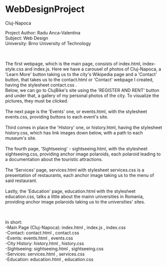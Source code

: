 # WebDesignProject

Cluj-Napoca

Project Author: Radu Anca-Valentina <br>
Subject: Web Design <br>
University: Brno University of Technology<br><br><br>


The first webpage, which is the main page, consists of index.html, index-style.css and index.js. Here we have a carousel of photos of Cluj-Napoca, a 'Learn More' button taking us to the city's Wikipedia page and a 'Contact' button, that takes us to the contact.html or 'Contact' webpage I created, having the stylesheet contact.css . <br>Below, we can go to ClujBike's site using the 'REGISTER AND RENT' button and under that, a gallery of my personal photos of the city. To visualize the pictures, they must be clicked. <br><br>
The next page is the 'Events' one, or events.html, with the stylesheet events.css, providing buttons to each event's site. <br><br>
Third comes in place the 'History' one, or history.html, having the stylesheet history.css, which has link images down below, with a path to each museum's site.<br><br>
The fourth page, 'Sightseeing' - sightseeing.html, with the stylesheet sightseeing.css, providing anchor image polaroids, each polaroid leading to a documentation about the touristic attractions.<br><br>
The 'Services' page, services.html with stylesheet services.css is a presentation of restaurants, each anchor image taking us to the menu of said restaurant.<br><br>
Lastly, the 'Education' page, education.html with the stylesheet education.css, talks a little about the mainn universities in Romania, providing anchor image polaroids taking us to the universities' sites.<br><br><br>

In short:<br>
-Main Page (Cluj-Napoca): index.html , index.js ,  index.css <br>
-Contact: contact.html , contact.css<br>
-Events: events.html , events.css<br>
-City History: history.html , history.css<br>
-Sightseeing: sightseeing.html , sightseeing.css<br>
-Services: services.html , services.css<br>
-Education: education.html , education.css<br>
